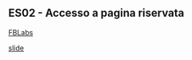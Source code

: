 ## ES02 - Accesso a pagina riservata
[FBLabs](https://fb-labs.blogspot.com/)

[slide](https://docs.google.com/presentation/d/17WBItPig-2NLbpXcuL3tWxgonwdTBI2y5Wt2ukF3hxo)
